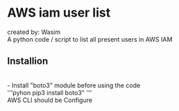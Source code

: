 # AWS iam user list

created by: Wasim
<br>
A python code / script to list all present users in AWS IAM
<br>

## Installion
<br>
- Install "boto3" module before using the code
<br>
'''pyhon
pip3 install boto3"
'''
<br>
AWS CLI should be Configure